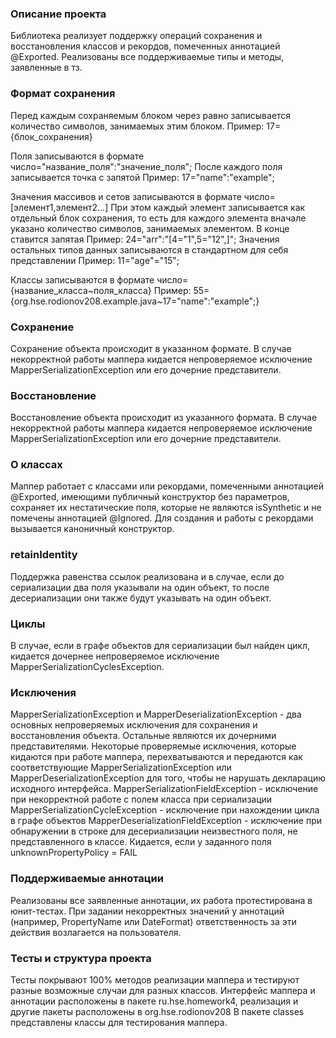 ### Описание проекта
Библиотека реализует поддержку операций сохранения и восстановления классов и рекордов,
помеченных аннотацией @Exported. Реализованы все поддерживаемые типы и методы, заявленные в тз.

### Формат сохранения
Перед каждым сохраняемым блоком через равно записывается количество символов, занимаемых этим блоком.
Пример: 17={блок_сохранения}

Поля записываются в формате число="название_поля":"значение_поля";
После каждого поля записывается точка с запятой
Пример: 17="name":"example";

Значения массивов и сетов записываются в формате число=[элемент1,элемент2...]
При этом каждый элемент записывается как отдельный блок сохранения, то есть для каждого элемента
вначале указано количество символов, занимаемых элементом. В конце ставится запятая
Пример: 24="arr":"[4="1",5="12",]";
Значения остальных типов данных записываются в стандартном для себя представлении
Пример: 11="age"="15";

Классы записываются в формате число={название_класса~поля_класса}
Пример: 55={org.hse.rodionov208.example.java~17="name":"example";}

### Сохранение
Сохранение объекта происходит в указанном формате. В случае некорректной работы маппера кидается
непроверяемое исключение MapperSerializationException или его дочерние представители.

### Восстановление
Восстановление объекта происходит из указанного формата. В случае некорректной работы маппера кидается
непроверяемое исключение MapperSerializationException или его дочерние представители.

### О классах
Маппер работает с классами или рекордами, помеченными аннотацией @Exported, имеющими публичный
конструктор без параметров, сохраняет их нестатические поля, которые не являются isSynthetic 
и не помечены аннотацией @Ignored. Для создания и работы с рекордами вызывается каноничный конструктор.

### retainIdentity
Поддержка равенства ссылок реализована и в случае, если до сериализации два поля указывали на один
объект, то после десериализации они также будут указывать на один объект.

### Циклы
В случае, если в графе объектов для сериализации был найден цикл, кидается дочернее непроверяемое
исключение MapperSerializationCyclesException.

### Исключения
MapperSerializationException и MapperDeserializationException - два основных непроверяемых исключения
для сохранения и восстановления объекта. Остальные являются их дочерними представителями. Некоторые
проверяемые исключения, которые кидаются при работе маппера, перехватываются и передаются как соответствующие
MapperSerializationException или MapperDeserializationException для того, чтобы не нарушать декларацию
исходного интерфейса.
MapperSerializationFieldException - исключение при некорректной работе с полем класса при сериализации
MapperSerializationCycleException - исключение при нахождении цикла в графе объектов
MapperDeserializationFieldException - исключение при обнаружении в строке для десериализации неизвестного
поля, не представленного в классе. Кидается, если у заданного поля unknownPropertyPolicy = FAIL

### Поддерживаемые аннотации
Реализованы все заявленные аннотации, их работа протестирована в юнит-тестах. При задании некорректных
значений у аннотаций (например, PropertyName или DateFormat) ответственность за эти действия возлагается
на пользователя.

### Тесты и структура проекта
Тесты покрывают 100% методов реализации маппера и тестируют разные возможные случаи для разных классов.
Интерфейс маппера и аннотации расположены в пакете ru.hse.homework4, реализация и другие пакеты расположены
в org.hse.rodionov208 В пакете classes представлены классы для тестирования маппера.
